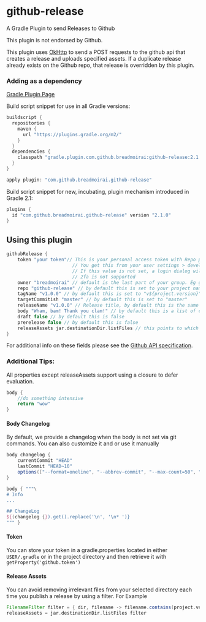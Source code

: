 # github-release
A Gradle Plugin to send Releases to Github

This plugin is not endorsed by Github.

This plugin uses [OkHttp](http://square.github.io/okhttp/) to send a POST requests to the github api that creates a release and uploads specified assets.
If a duplicate release already exists on the Github repo, that release is overridden by this plugin.

### Adding as a dependency
[Gradle Plugin Page](https://plugins.gradle.org/plugin/com.github.breadmoirai.github-release)

Build script snippet for use in all Gradle versions:
```groovy
buildscript {
  repositories {
    maven {
      url "https://plugins.gradle.org/m2/"
    }
  }
  dependencies {
    classpath "gradle.plugin.com.github.breadmoirai:github-release:2.1.0"
  }
}

apply plugin: "com.github.breadmoirai.github-release"
```

Build script snippet for new, incubating, plugin mechanism introduced in Gradle 2.1:
```groovy
plugins {
  id "com.github.breadmoirai.github-release" version "2.1.0"
}
```

## Using this plugin

```groovy
githubRelease {
    token "your token"// This is your personal access token with Repo permissions
                        // You get this from your user settings > developer settings
                        // If this value is not set, a login dialog will prompt you for your credentials.
                        // 2fa is not supported
    owner "breadmoirai" // default is the last part of your group. Eg group: "com.github.breadmoirai" => owner: "breadmoirai"
    repo "github-release" // by default this is set to your project name
    tagName "v1.0.0" // by default this is set to "v${project.version}"
    targetCommitish "master" // by default this is set to "master"
    releaseName "v1.0.0" // Release title, by default this is the same as the tagName
    body "Wham, bam! Thank you clam!" // by default this is a list of commits from the current commit to the last commit associated with a github release
    draft false // by default this is false
    prerelease false // by default this is false
    releaseAssets jar.destinationDir.listFiles // this points to which files you want to upload as assets with your release
}
```
For additional info on these fields please see the [Github API specification](https://developer.github.com/v3/repos/releases/#create-a-release).


### Additional Tips:

All properties except releaseAssets support using a closure to defer evaluation.
```groovy
body {
    //do something intensive
    return "wow"
}
```
#### Body Changelog
By default, we provide a changelog when the body is not set via git commands.
You can also customize it and or use it manually
```groovy
body changelog {
    currentCommit "HEAD"
    lastCommit "HEAD~10"
    options(["--format=oneline", "--abbrev-commit", "--max-count=50", "graph"])
}
```
```groovy
body { """\
# Info
...

## ChangeLog
${(changelog {}).get().replace('\n', '\n* ')}
""" }
```


#### Token
You can store your token in a gradle.properties located in either `USER/.gradle` or in the project directory and then retrieve it with `getProperty('github.token')`

#### Release Assets
You can avoid removing irrelevant files from your selected directory each time you publish a release by using a filter. 
For Example 
```groovy
FilenameFilter filter = { dir, filename -> filename.contains(project.version) }
releaseAssets = jar.destinationDir.listFiles filter
```
